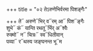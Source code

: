 +++
title = "०२ तेऽरुणेभिर्वरमा पिशङ्गैः"

+++
ते᳓ अरुणे᳓भिर् व᳓रम् आ᳓ पिश᳓ङ्गैः  
शुभे᳓ कं᳓ यान्ति रथतू᳓र्भिर् अ᳓श्वैः  
रुक्मो᳓ न᳓ चित्रः᳓ स्व᳓धितीवान्  
पव्या᳓ र᳓थस्य जङ्घनन्त भू᳓म